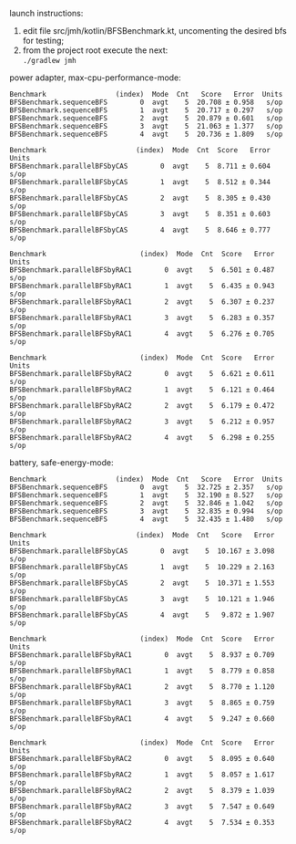 launch instructions:<br/>
1) edit file src/jmh/kotlin/BFSBenchmark.kt, uncomenting the desired bfs for testing;<br/>
2) from the project root execute the next:<br/>
```./gradlew jmh```

power adapter, max-cpu-performance-mode:
```
Benchmark                 (index)  Mode  Cnt   Score   Error  Units
BFSBenchmark.sequenceBFS        0  avgt    5  20.708 ± 0.958   s/op
BFSBenchmark.sequenceBFS        1  avgt    5  20.717 ± 0.297   s/op
BFSBenchmark.sequenceBFS        2  avgt    5  20.879 ± 0.601   s/op
BFSBenchmark.sequenceBFS        3  avgt    5  21.063 ± 1.377   s/op
BFSBenchmark.sequenceBFS        4  avgt    5  20.736 ± 1.809   s/op

Benchmark                      (index)  Mode  Cnt  Score   Error  Units
BFSBenchmark.parallelBFSbyCAS        0  avgt    5  8.711 ± 0.604   s/op
BFSBenchmark.parallelBFSbyCAS        1  avgt    5  8.512 ± 0.344   s/op
BFSBenchmark.parallelBFSbyCAS        2  avgt    5  8.305 ± 0.430   s/op
BFSBenchmark.parallelBFSbyCAS        3  avgt    5  8.351 ± 0.603   s/op
BFSBenchmark.parallelBFSbyCAS        4  avgt    5  8.646 ± 0.777   s/op

Benchmark                       (index)  Mode  Cnt  Score   Error  Units
BFSBenchmark.parallelBFSbyRAC1        0  avgt    5  6.501 ± 0.487   s/op
BFSBenchmark.parallelBFSbyRAC1        1  avgt    5  6.435 ± 0.943   s/op
BFSBenchmark.parallelBFSbyRAC1        2  avgt    5  6.307 ± 0.237   s/op
BFSBenchmark.parallelBFSbyRAC1        3  avgt    5  6.283 ± 0.357   s/op
BFSBenchmark.parallelBFSbyRAC1        4  avgt    5  6.276 ± 0.705   s/op

Benchmark                       (index)  Mode  Cnt  Score   Error  Units
BFSBenchmark.parallelBFSbyRAC2        0  avgt    5  6.621 ± 0.611   s/op
BFSBenchmark.parallelBFSbyRAC2        1  avgt    5  6.121 ± 0.464   s/op
BFSBenchmark.parallelBFSbyRAC2        2  avgt    5  6.179 ± 0.472   s/op
BFSBenchmark.parallelBFSbyRAC2        3  avgt    5  6.212 ± 0.957   s/op
BFSBenchmark.parallelBFSbyRAC2        4  avgt    5  6.298 ± 0.255   s/op
```

battery, safe-energy-mode:
```
Benchmark                 (index)  Mode  Cnt   Score   Error  Units
BFSBenchmark.sequenceBFS        0  avgt    5  32.725 ± 2.357   s/op
BFSBenchmark.sequenceBFS        1  avgt    5  32.190 ± 8.527   s/op
BFSBenchmark.sequenceBFS        2  avgt    5  32.846 ± 1.042   s/op
BFSBenchmark.sequenceBFS        3  avgt    5  32.835 ± 0.994   s/op
BFSBenchmark.sequenceBFS        4  avgt    5  32.435 ± 1.480   s/op

Benchmark                      (index)  Mode  Cnt   Score   Error  Units
BFSBenchmark.parallelBFSbyCAS        0  avgt    5  10.167 ± 3.098   s/op
BFSBenchmark.parallelBFSbyCAS        1  avgt    5  10.229 ± 2.163   s/op
BFSBenchmark.parallelBFSbyCAS        2  avgt    5  10.371 ± 1.553   s/op
BFSBenchmark.parallelBFSbyCAS        3  avgt    5  10.121 ± 1.946   s/op
BFSBenchmark.parallelBFSbyCAS        4  avgt    5   9.872 ± 1.907   s/op

Benchmark                       (index)  Mode  Cnt  Score   Error  Units
BFSBenchmark.parallelBFSbyRAC1        0  avgt    5  8.937 ± 0.709   s/op
BFSBenchmark.parallelBFSbyRAC1        1  avgt    5  8.779 ± 0.858   s/op
BFSBenchmark.parallelBFSbyRAC1        2  avgt    5  8.770 ± 1.120   s/op
BFSBenchmark.parallelBFSbyRAC1        3  avgt    5  8.865 ± 0.759   s/op
BFSBenchmark.parallelBFSbyRAC1        4  avgt    5  9.247 ± 0.660   s/op

Benchmark                       (index)  Mode  Cnt  Score   Error  Units
BFSBenchmark.parallelBFSbyRAC2        0  avgt    5  8.095 ± 0.640   s/op
BFSBenchmark.parallelBFSbyRAC2        1  avgt    5  8.057 ± 1.617   s/op
BFSBenchmark.parallelBFSbyRAC2        2  avgt    5  8.379 ± 1.039   s/op
BFSBenchmark.parallelBFSbyRAC2        3  avgt    5  7.547 ± 0.649   s/op
BFSBenchmark.parallelBFSbyRAC2        4  avgt    5  7.534 ± 0.353   s/op
```
